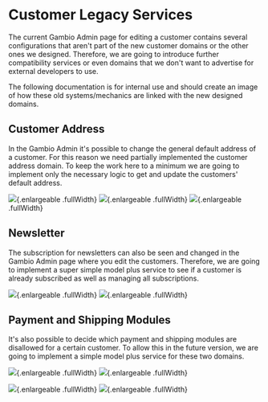 # Customer Legacy Services


The current Gambio Admin page for editing a customer contains several configurations that aren't part of the new
customer domains or the other ones we designed. Therefore, we are going to introduce further compatibility services or
even domains that we don't want to advertise for external developers to use.

The following documentation is for internal use and should create an image of how these old systems/mechanics are linked
with the new designed domains.


## Customer Address


In the Gambio Admin it's possible to change the general default address of a customer. For this reason we need partially
implemented the customer address domain. To keep the work here to a minimum we are going to implement only the necessary
logic to get and update the customers' default address.

![](./diagrams/customer-address/model.png){.enlargeable .fullWidth}
![](./diagrams/customer-address/services.png){.enlargeable .fullWidth}
![](./diagrams/customer-address/events.png){.enlargeable .fullWidth}

## Newsletter


The subscription for newsletters can also be seen and changed in the Gambio Admin page where you edit the customers.
Therefore, we are going to implement a super simple model plus service to see if a customer is already subscribed as
well as managing all subscriptions.

![](./diagrams/newsletter/model.png){.enlargeable .fullWidth}
![](./diagrams/newsletter/services.png){.enlargeable .fullWidth}


## Payment and Shipping Modules


It's also possible to decide which payment and shipping modules are disallowed for a certain customer. To allow this in
the future version, we are going to implement a simple model plus service for these two domains.

![](./diagrams/payment-module/model.png){.enlargeable .fullWidth}
![](./diagrams/payment-module/services.png){.enlargeable .fullWidth}

![](./diagrams/shipping-module/model.png){.enlargeable .fullWidth}
![](./diagrams/shipping-module/services.png){.enlargeable .fullWidth}